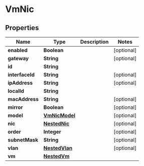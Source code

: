 

# VmNic


## Properties

Name | Type | Description | Notes
------------ | ------------- | ------------- | -------------
**enabled** | **Boolean** |  |  [optional]
**gateway** | **String** |  |  [optional]
**id** | **String** |  | 
**interfaceId** | **String** |  |  [optional]
**ipAddress** | **String** |  |  [optional]
**localId** | **String** |  | 
**macAddress** | **String** |  |  [optional]
**mirror** | **Boolean** |  |  [optional]
**model** | [**VmNicModel**](VmNicModel.md) |  |  [optional]
**nic** | [**NestedNic**](NestedNic.md) |  |  [optional]
**order** | **Integer** |  |  [optional]
**subnetMask** | **String** |  |  [optional]
**vlan** | [**NestedVlan**](NestedVlan.md) |  |  [optional]
**vm** | [**NestedVm**](NestedVm.md) |  | 



